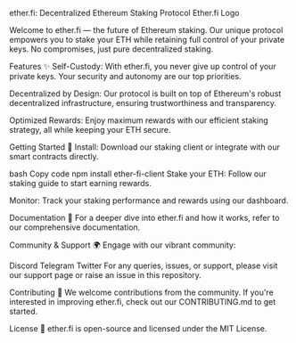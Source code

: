 ether.fi: Decentralized Ethereum Staking Protocol
Ether.fi Logo

Welcome to ether.fi — the future of Ethereum staking. Our unique protocol empowers you to stake your ETH while retaining full control of your private keys. No compromises, just pure decentralized staking.

Features ✨
Self-Custody: With ether.fi, you never give up control of your private keys. Your security and autonomy are our top priorities.

Decentralized by Design: Our protocol is built on top of Ethereum's robust decentralized infrastructure, ensuring trustworthiness and transparency.

Optimized Rewards: Enjoy maximum rewards with our efficient staking strategy, all while keeping your ETH secure.

Getting Started 🚀
Install: Download our staking client or integrate with our smart contracts directly.

bash
Copy code
npm install ether-fi-client
Stake your ETH: Follow our staking guide to start earning rewards.

Monitor: Track your staking performance and rewards using our dashboard.

Documentation 📖
For a deeper dive into ether.fi and how it works, refer to our comprehensive documentation.

Community & Support 🌍
Engage with our vibrant community:

Discord
Telegram
Twitter
For any queries, issues, or support, please visit our support page or raise an issue in this repository.

Contributing 🤝
We welcome contributions from the community. If you're interested in improving ether.fi, check out our CONTRIBUTING.md to get started.

License 📄
ether.fi is open-source and licensed under the MIT License.



